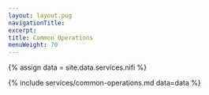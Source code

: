 ```yaml
---
layout: layout.pug
navigationTitle:
excerpt:
title: Common Operations
menuWeight: 70
---
```

{% assign data = site.data.services.nifi %}

{% include services/common-operations.md data=data %}

